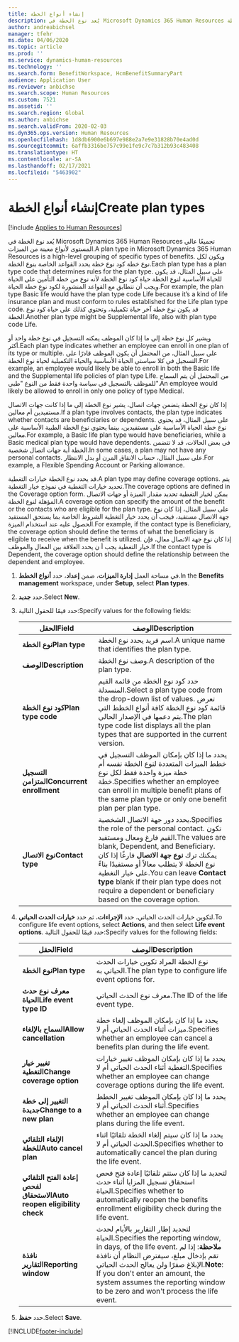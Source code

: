 ```yaml
---
title: إنشاء أنواع الخطة
description: يُعد نوع الخطة في Microsoft Dynamics 365 Human Resources تجميعًا عالي المستوى لأنواع معينة من الميزات. ويكون لكل نوع خطة كود نوع خطة يحدد القواعد الخاصة بنوع الخطة.
author: andreabichsel
manager: tfehr
ms.date: 04/06/2020
ms.topic: article
ms.prod: ''
ms.service: dynamics-human-resources
ms.technology: ''
ms.search.form: BenefitWorkspace, HcmBenefitSummaryPart
audience: Application User
ms.reviewer: anbichse
ms.search.scope: Human Resources
ms.custom: 7521
ms.assetid: ''
ms.search.region: Global
ms.author: anbichse
ms.search.validFrom: 2020-02-03
ms.dyn365.ops.version: Human Resources
ms.openlocfilehash: 1d8db6900e6b697e988e2a7e9e31828b70e4ad0d
ms.sourcegitcommit: 6affb3316be757c99e1fe9c7c7b312b93c483408
ms.translationtype: HT
ms.contentlocale: ar-SA
ms.lasthandoff: 02/17/2021
ms.locfileid: "5463902"
---
```

# <a name="create-plan-types"></a><span data-ttu-id="ec289-104">إنشاء أنواع الخطة</span><span class="sxs-lookup"><span data-stu-id="ec289-104">Create plan types</span></span>

[!include [Applies to Human Resources](../includes/applies-to-hr.md)]

<span data-ttu-id="ec289-105">يُعد نوع الخطة في Microsoft Dynamics 365 Human Resources تجميعًا عالي المستوى لأنواع معينة من الميزات.</span><span class="sxs-lookup"><span data-stu-id="ec289-105">A plan type in Microsoft Dynamics 365 Human Resources is a high-level grouping of specific types of benefits.</span></span> <span data-ttu-id="ec289-106">ويكون لكل نوع خطة كود نوع خطة يحدد القواعد الخاصة بنوع الخطة.</span><span class="sxs-lookup"><span data-stu-id="ec289-106">Each plan type has a plan type code that determines rules for the plan type.</span></span> <span data-ttu-id="ec289-107">على سبيل المثال، قد يكون للحياة الأساسية لنوع الخطة حياة كود نوع الخطة لأنه نوع من خطة التأمين على الحياة ويجب أن تتطابق مع القواعد المنشورة لكود نوع خطة الحياة.</span><span class="sxs-lookup"><span data-stu-id="ec289-107">For example, the plan type Basic life would have the plan type code Life because it’s a kind of life insurance plan and must conform to rules established for the Life plan type code.</span></span> <span data-ttu-id="ec289-108">قد يكون نوع خطة آخر حياة تكميلية، وتحتوي كذلك على حياة كود نوع الخطة.</span><span class="sxs-lookup"><span data-stu-id="ec289-108">Another plan type might be Supplemental life, also with plan type code Life.</span></span>

<span data-ttu-id="ec289-109">ويشير كل نوع خطة إلى ما إذا كان الموظف يمكنه التسجيل في نوع خطة واحد أو أكثر.</span><span class="sxs-lookup"><span data-stu-id="ec289-109">Each plan type indicates whether an employee can enroll in one plan of its type or multiple.</span></span> <span data-ttu-id="ec289-110">على سبيل المثال، من المحتمل أن يكون الموظف قادرًا على التسجيل في كلا سياستي الحياة الأساسية والحياة التكميلية لحياة نوع الخطة.</span><span class="sxs-lookup"><span data-stu-id="ec289-110">For example, an employee would likely be able to enroll in both the Basic life and the Supplemental life policies of plan type Life.</span></span> <span data-ttu-id="ec289-111">من المحتمل أن يتم السماح للموظف بالتسجيل في سياسة واحدة فقط من النوع "طبي".</span><span class="sxs-lookup"><span data-stu-id="ec289-111">An employee would likely be allowed to enroll in only one policy of type Medical.</span></span>

<span data-ttu-id="ec289-112">إذا كان نوع الخطة يتضمن جهات اتصال، يشير نوع الخطة إلى ما إذا كانت جهات الاتصال مستفيدين أم معالين.</span><span class="sxs-lookup"><span data-stu-id="ec289-112">If a plan type involves contacts, the plan type indicates whether contacts are beneficiaries or dependents.</span></span> <span data-ttu-id="ec289-113">على سبيل المثال، قد يحتوي نوع خطة الحياة الأساسية على مستفيدين، بينما يحتوي نوع الخطة الطبية الأساسية على معالين.</span><span class="sxs-lookup"><span data-stu-id="ec289-113">For example, a Basic life plan type would have beneficiaries, while a Basic medical plan type would have dependents.</span></span> <span data-ttu-id="ec289-114">في بعض الحالات، قد لا تتضمن الخطة أية جهات اتصال شخصية.</span><span class="sxs-lookup"><span data-stu-id="ec289-114">In some cases, a plan may not have any personal contacts.</span></span> <span data-ttu-id="ec289-115">على سبيل المثال، حساب الانفاق المرن أو بدل الانتظار.</span><span class="sxs-lookup"><span data-stu-id="ec289-115">For example, a Flexible Spending Account or Parking allowance.</span></span>

<span data-ttu-id="ec289-116">قد يحدد نوع الخطة خيارات التغطية.</span><span class="sxs-lookup"><span data-stu-id="ec289-116">A plan type may define coverage options.</span></span> <span data-ttu-id="ec289-117">يتم تحديد خيارات التغطية في نموذج خيار التغطية.</span><span class="sxs-lookup"><span data-stu-id="ec289-117">The coverage options are defined in the Coverage option form.</span></span> <span data-ttu-id="ec289-118">يمكن لخيار التغطية تحديد مقدار الميزة أو جهات الاتصال المؤهلة لنوع الخطة.</span><span class="sxs-lookup"><span data-stu-id="ec289-118">A coverage option can specify the amount of the benefit or the contacts who are eligible for the plan type.</span></span> <span data-ttu-id="ec289-119">على سبيل المثال، إذا كان نوع جهة الاتصال مستفيد، فيجب أن يحدد خيار التغطية الشروط الخاصة بما يستحق المستفيد الحصول عليه عند استخدام الميزة.</span><span class="sxs-lookup"><span data-stu-id="ec289-119">For example, if the contact type is Beneficiary, the coverage option should define the terms of what the beneficiary is eligible to receive when the benefit is utilized.</span></span> <span data-ttu-id="ec289-120">إذا كان نوع جهة الاتصال معال، فإن خيار التغطية يجب أ ن يحدد العلاقة بين المعال والموظف.</span><span class="sxs-lookup"><span data-stu-id="ec289-120">If the contact type is Dependent, the coverage option should define the relationship between the dependent and employee.</span></span> 

1. <span data-ttu-id="ec289-121">في مساحة العمل **إدارة الميزات**، ضمن **إعداد**، حدد **أنواع الخطط**.</span><span class="sxs-lookup"><span data-stu-id="ec289-121">In the **Benefits management** workspace, under **Setup**, select **Plan types**.</span></span>

2. <span data-ttu-id="ec289-122">حدد **جديد**.</span><span class="sxs-lookup"><span data-stu-id="ec289-122">Select **New**.</span></span>

3. <span data-ttu-id="ec289-123">حدد قيمًا للحقول التالية:</span><span class="sxs-lookup"><span data-stu-id="ec289-123">Specify values for the following fields:</span></span>

   | <span data-ttu-id="ec289-124">الحقل</span><span class="sxs-lookup"><span data-stu-id="ec289-124">Field</span></span> | <span data-ttu-id="ec289-125">‏‏الوصف</span><span class="sxs-lookup"><span data-stu-id="ec289-125">Description</span></span> |
   | --- | --- |
   | <span data-ttu-id="ec289-126">**نوع الخطة**</span><span class="sxs-lookup"><span data-stu-id="ec289-126">**Plan type**</span></span> | <span data-ttu-id="ec289-127">اسم فريد يحدد نوع الخطة.</span><span class="sxs-lookup"><span data-stu-id="ec289-127">A unique name that identifies the plan type.</span></span> |
   | <span data-ttu-id="ec289-128">**‏‏الوصف**</span><span class="sxs-lookup"><span data-stu-id="ec289-128">**Description**</span></span> | <span data-ttu-id="ec289-129">وصف نوع الخطة.</span><span class="sxs-lookup"><span data-stu-id="ec289-129">A description of the plan type.</span></span> |
   | <span data-ttu-id="ec289-130">**كود نوع الخطة**</span><span class="sxs-lookup"><span data-stu-id="ec289-130">**Plan type code**</span></span> | <span data-ttu-id="ec289-131">حدد كود نوع الخطة من قائمة القيم المنسدلة.</span><span class="sxs-lookup"><span data-stu-id="ec289-131">Select a plan type code from the drop-down list of values.</span></span> <span data-ttu-id="ec289-132">تعرض قائمة كود نوع الخطة كافة أنواع الخطط التي يتم دعمها في الإصدار الحالي.</span><span class="sxs-lookup"><span data-stu-id="ec289-132">The plan type code list displays all the plan types that are supported in the current version.</span></span> |
   | <span data-ttu-id="ec289-133">**التسجيل المتزامن**</span><span class="sxs-lookup"><span data-stu-id="ec289-133">**Concurrent enrollment**</span></span> | <span data-ttu-id="ec289-134">يحدد ما إذا كان بإمكان الموظف التسجيل في خطط الميزات المتعددة لنوع الخطة نفسه أم خطة ميزة واحدة فقط لكل نوع خطة.</span><span class="sxs-lookup"><span data-stu-id="ec289-134">Specifies whether an employee can enroll in multiple benefit plans of the same plan type or only one benefit plan per plan type.</span></span> |
   | <span data-ttu-id="ec289-135">**نوع الاتصال**</span><span class="sxs-lookup"><span data-stu-id="ec289-135">**Contact type**</span></span> | <span data-ttu-id="ec289-136">يحدد دور جهة الاتصال الشخصية.</span><span class="sxs-lookup"><span data-stu-id="ec289-136">Specifies the role of the personal contact.</span></span> <span data-ttu-id="ec289-137">تكون القيم فارغ ومعال ومستفيد.</span><span class="sxs-lookup"><span data-stu-id="ec289-137">The values are blank, Dependent, and Beneficiary.</span></span> <span data-ttu-id="ec289-138">يمكنك ترك **نوع جهة الاتصال** فارغًا إذا كان نوع الخطة لا يتطلب معالاً أو مستفيدًا بناءً على خيار التغطية.</span><span class="sxs-lookup"><span data-stu-id="ec289-138">You can leave **Contact type** blank if their plan type does not require a dependent or beneficiary based on the coverage option.</span></span> |

4. <span data-ttu-id="ec289-139">لتكوين خيارات الحدث الحياتي، حدد **الإجراءات**، ثم حدد **خيارات الحدث الحياتي**.</span><span class="sxs-lookup"><span data-stu-id="ec289-139">To configure life event options, select **Actions**, and then select **Life event options**.</span></span> <span data-ttu-id="ec289-140">حدد قيمًا للحقول التالية:</span><span class="sxs-lookup"><span data-stu-id="ec289-140">Specify values for the following fields:</span></span>

   | <span data-ttu-id="ec289-141">الحقل</span><span class="sxs-lookup"><span data-stu-id="ec289-141">Field</span></span> | <span data-ttu-id="ec289-142">‏‏الوصف</span><span class="sxs-lookup"><span data-stu-id="ec289-142">Description</span></span> |
   | --- | --- |
   | <span data-ttu-id="ec289-143">**نوع الخطة**</span><span class="sxs-lookup"><span data-stu-id="ec289-143">**Plan type**</span></span> | <span data-ttu-id="ec289-144">نوع الخطة المراد تكوين خيارات الحدث الحياتي به.</span><span class="sxs-lookup"><span data-stu-id="ec289-144">The plan type to configure life event options for.</span></span> |
   | <span data-ttu-id="ec289-145">**معرف نوع حدث الحياة**</span><span class="sxs-lookup"><span data-stu-id="ec289-145">**Life event type ID**</span></span> | <span data-ttu-id="ec289-146">معرف نوع الحدث الحياتي.</span><span class="sxs-lookup"><span data-stu-id="ec289-146">The ID of the life event type.</span></span> |
   | <span data-ttu-id="ec289-147">**السماح بالإلغاء**</span><span class="sxs-lookup"><span data-stu-id="ec289-147">**Allow cancellation**</span></span> | <span data-ttu-id="ec289-148">يحدد ما إذا كان بإمكان الموظف إلغاء خطة ميزات أثناء الحدث الحياتي أم لا.</span><span class="sxs-lookup"><span data-stu-id="ec289-148">Specifies whether an employee can cancel a benefits plan during the life event.</span></span> |
   | <span data-ttu-id="ec289-149">**تغيير خيار التغطية**</span><span class="sxs-lookup"><span data-stu-id="ec289-149">**Change coverage option**</span></span> | <span data-ttu-id="ec289-150">يحدد ما إذا كان بإمكان الموظف تغيير خيارات التغطية أثناء الحدث الحياتي أم لا.</span><span class="sxs-lookup"><span data-stu-id="ec289-150">Specifies whether an employee can change coverage options during the life event.</span></span> |
   | <span data-ttu-id="ec289-151">**التغيير إلى خطة جديدة**</span><span class="sxs-lookup"><span data-stu-id="ec289-151">**Change to a new plan**</span></span> | <span data-ttu-id="ec289-152">يحدد ما إذا كان بإمكان الموظف تغيير الخطط أثناء الحدث الحياتي أم لا.</span><span class="sxs-lookup"><span data-stu-id="ec289-152">Specifies whether an employee can change plans during the life event.</span></span> |
   | <span data-ttu-id="ec289-153">**الإلغاء التلقائي للخطة**</span><span class="sxs-lookup"><span data-stu-id="ec289-153">**Auto cancel plan**</span></span> | <span data-ttu-id="ec289-154">يحدد ما إذا كان سيتم إلغاء الخطة تلقائيًا اثناء الحدث الحياتي أم لا.</span><span class="sxs-lookup"><span data-stu-id="ec289-154">Specifies whether to automatically cancel the plan during the life event.</span></span> |
   | <span data-ttu-id="ec289-155">**إعادة الفتح التلقائي لفحص الاستحقاق**</span><span class="sxs-lookup"><span data-stu-id="ec289-155">**Auto reopen eligibility check**</span></span> | <span data-ttu-id="ec289-156">لتحديد ما إذا كان ستتم تلقائيًا إعادة فتح فحص استحقاق تسجيل المزايا أثناء حدث الحياة.</span><span class="sxs-lookup"><span data-stu-id="ec289-156">Specifies whether to automatically reopen the benefits enrollment eligibility check during the life event.</span></span> |
   | <span data-ttu-id="ec289-157">**نافذة التقارير**</span><span class="sxs-lookup"><span data-stu-id="ec289-157">**Reporting window**</span></span> | <span data-ttu-id="ec289-158">لتحديد إطار التقارير بالأيام لحدث الحياة.</span><span class="sxs-lookup"><span data-stu-id="ec289-158">Specifies the reporting window, in days, of the life event.</span></span> <span data-ttu-id="ec289-159">**ملاحظة**: إذا لم تقم بإدخال مبلغ، سيفترض النظام أن نافذة الإبلاغ صفرًا ولن يعالج الحدث الحياتي.</span><span class="sxs-lookup"><span data-stu-id="ec289-159">**Note**: If you don't enter an amount, the system assumes the reporting window to be zero and won't process the life event.</span></span> |

5. <span data-ttu-id="ec289-160">حدد **حفظ**.</span><span class="sxs-lookup"><span data-stu-id="ec289-160">Select **Save**.</span></span> 


[!INCLUDE[footer-include](../includes/footer-banner.md)]